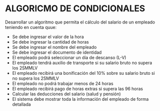 # ALGORICMO DE CONDICIONALES

Desarrollar un algoritmo que permita el cálculo del salario de un empleado teniendo en cuenta quue:

- Se debe ingresar el valor de la hora
- Se debe ingresar la cantidad de horas
- Se debe ingresar el nombre del empleado
- Se debe ingresar el documento de identidad
- El empleado podrá seleccionar un día de descanso (L-V)
- El empleado tendrá auxilio de transporte si su salario bruto no supera los 2SMMLV
- El empleado recibirá una bonificación del 10% sobre su salario bruto si no supera los 2SMMLV
- El empleado no podrá trabajar menos de 24 horas
- El empleado recibirá pago de horas extras si supera las 96 horas
- Calcular las deducciones del salario (salud y pensión)
- El sistema debe mostrar toda la información del empleado de forma detallada
